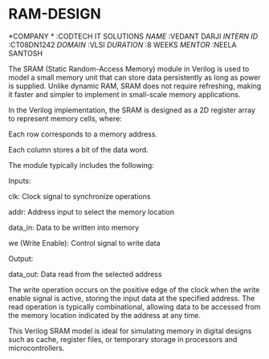 # RAM-DESIGN

*COMPANY *  :CODTECH IT SOLUTIONS
*NAME*      :VEDANT DARJI
*INTERN ID* :CT08DN1242
*DOMAIN*    :VLSI
*DURATION*  :8 WEEKS
*MENTOR*    :NEELA SANTOSH

The SRAM (Static Random-Access Memory) module in Verilog is used to model a small memory unit that can store data persistently as long as power is supplied. Unlike dynamic RAM, SRAM does not require refreshing, making it faster and simpler to implement in small-scale memory applications.

In the Verilog implementation, the SRAM is designed as a 2D register array to represent memory cells, where:

Each row corresponds to a memory address.

Each column stores a bit of the data word.

The module typically includes the following:

Inputs:

clk: Clock signal to synchronize operations

addr: Address input to select the memory location

data_in: Data to be written into memory

we (Write Enable): Control signal to write data

Output:

data_out: Data read from the selected address

The write operation occurs on the positive edge of the clock when the write enable signal is active, storing the input data at the specified address. The read operation is typically combinational, allowing data to be accessed from the memory location indicated by the address at any time.

This Verilog SRAM model is ideal for simulating memory in digital designs such as cache, register files, or temporary storage in processors and microcontrollers.

